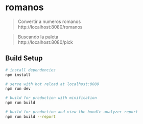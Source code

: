 # romanos

> Convertir a numeros romanos        
 http://localhost:8080/romanos

> Buscando la paleta                  
http://localhost:8080/pick

## Build Setup

``` bash
# install dependencies
npm install

# serve with hot reload at localhost:8080
npm run dev

# build for production with minification
npm run build

# build for production and view the bundle analyzer report
npm run build --report